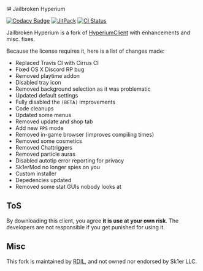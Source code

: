 I# Jailbroken Hyperium

[![Codacy Badge](https://api.codacy.com/project/badge/Grade/966f221ca8b44ac5b7027246c2b22388)](https://app.codacy.com/app/hyperiumjailbreak/client?utm_source=github.com&utm_medium=referral&utm_content=hyperiumjailbreak/client&utm_campaign=Badge_Grade_Dashboard)
[![JitPack](https://jitpack.io/v/hyperiumjailbreak/client.svg)](https://jitpack.io/#hyperiumjailbreak/client)
[![CI Status](https://api.cirrus-ci.com/github/hyperiumjailbreak/client.svg?branch=master)](https://cirrus-ci.com/github/hyperiumjailbreak/client)

Jailbroken Hyperium is a fork of [HyperiumClient](https://hyperium.cc) with enhancements and misc. fixes.

Because the license requires it, here is a list of changes made:
* Replaced Travis CI with Cirrus CI
* Fixed OS X Discord RP bug
* Removed playtime addon
* Disabled tray icon
* Removed background selection as it was problematic
* Updated default settings
* Fully disabled the `(BETA)` improvements
* Code cleanups
* Updated some menus
* Removed update and shop tab
* Add new `FPS` mode
* Removed in-game browser (improves compiling times)
* Removed some cosmetics
* Removed Chattriggers
* Removed particle auras
* Disabled autotip error reporting for privacy
* Sk1erMod no longer spies on you
* Custom installer
* Depedencies updated
* Removed some stat GUIs nobody looks at

## ToS

By downloading this client, you agree **it is use at your own risk**.
The developers are not responsible if you get punished for using it.

## Misc

This fork is maintained by [RDIL](https://rdil.rocks), and not owned nor endorsed by Sk1er LLC.
